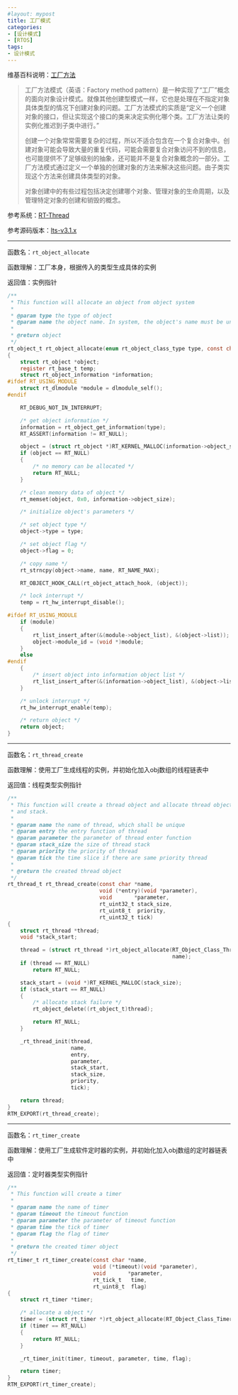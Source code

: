 ```yaml
---
#layout: mypost
title: 工厂模式
categories:
- [设计模式]
- [RTOS]
tags:
- 设计模式
---
```


维基百科说明：[工厂方法](https://en.wikipedia.org/wiki/Factory_method_pattern)

> 工厂方法模式（英语：Factory method pattern）是一种实现了“工厂”概念的面向对象设计模式。就像其他创建型模式一样，它也是处理在不指定对象具体类型的情况下创建对象的问题。工厂方法模式的实质是“定义一个创建对象的接口，但让实现这个接口的类来决定实例化哪个类。工厂方法让类的实例化推迟到子类中进行。”
>
> 创建一个对象常常需要复杂的过程，所以不适合包含在一个复合对象中。创建对象可能会导致大量的重复代码，可能会需要复合对象访问不到的信息，也可能提供不了足够级别的抽象，还可能并不是复合对象概念的一部分。工厂方法模式通过定义一个单独的创建对象的方法来解决这些问题。由子类实现这个方法来创建具体类型的对象。
>
> 对象创建中的有些过程包括决定创建哪个对象、管理对象的生命周期，以及管理特定对象的创建和销毁的概念。

参考系统：[RT-Thread](https://gitee.com/rtthread/rt-thread)

参考源码版本：[lts-v3.1.x](https://gitee.com/rtthread/rt-thread/tree/lts-v3.1.x)

---

函数名：`rt_object_allocate`

函数理解：工厂本身，根据传入的类型生成具体的实例

返回值：实例指针

```c
/**
 * This function will allocate an object from object system
 *
 * @param type the type of object
 * @param name the object name. In system, the object's name must be unique.
 *
 * @return object
 */
rt_object_t rt_object_allocate(enum rt_object_class_type type, const char *name)
{
    struct rt_object *object;
    register rt_base_t temp;
    struct rt_object_information *information;
#ifdef RT_USING_MODULE
    struct rt_dlmodule *module = dlmodule_self();
#endif

    RT_DEBUG_NOT_IN_INTERRUPT;

    /* get object information */
    information = rt_object_get_information(type);
    RT_ASSERT(information != RT_NULL);

    object = (struct rt_object *)RT_KERNEL_MALLOC(information->object_size);
    if (object == RT_NULL)
    {
        /* no memory can be allocated */
        return RT_NULL;
    }

    /* clean memory data of object */
    rt_memset(object, 0x0, information->object_size);

    /* initialize object's parameters */

    /* set object type */
    object->type = type;

    /* set object flag */
    object->flag = 0;

    /* copy name */
    rt_strncpy(object->name, name, RT_NAME_MAX);

    RT_OBJECT_HOOK_CALL(rt_object_attach_hook, (object));

    /* lock interrupt */
    temp = rt_hw_interrupt_disable();

#ifdef RT_USING_MODULE
    if (module)
    {
        rt_list_insert_after(&(module->object_list), &(object->list));
        object->module_id = (void *)module;
    }
    else
#endif
    {
        /* insert object into information object list */
        rt_list_insert_after(&(information->object_list), &(object->list));
    }

    /* unlock interrupt */
    rt_hw_interrupt_enable(temp);

    /* return object */
    return object;
}
```

---

函数名：`rt_thread_create`

函数理解：使用工厂生成线程的实例，并初始化加入obj数组的线程链表中

返回值：线程类型实例指针

```c
/**
 * This function will create a thread object and allocate thread object memory
 * and stack.
 *
 * @param name the name of thread, which shall be unique
 * @param entry the entry function of thread
 * @param parameter the parameter of thread enter function
 * @param stack_size the size of thread stack
 * @param priority the priority of thread
 * @param tick the time slice if there are same priority thread
 *
 * @return the created thread object
 */
rt_thread_t rt_thread_create(const char *name,
                             void (*entry)(void *parameter),
                             void       *parameter,
                             rt_uint32_t stack_size,
                             rt_uint8_t  priority,
                             rt_uint32_t tick)
{
    struct rt_thread *thread;
    void *stack_start;

    thread = (struct rt_thread *)rt_object_allocate(RT_Object_Class_Thread,
                                                    name);
    if (thread == RT_NULL)
        return RT_NULL;

    stack_start = (void *)RT_KERNEL_MALLOC(stack_size);
    if (stack_start == RT_NULL)
    {
        /* allocate stack failure */
        rt_object_delete((rt_object_t)thread);

        return RT_NULL;
    }

    _rt_thread_init(thread,
                    name,
                    entry,
                    parameter,
                    stack_start,
                    stack_size,
                    priority,
                    tick);

    return thread;
}
RTM_EXPORT(rt_thread_create);
```

---

函数名：`rt_timer_create`

函数理解：使用工厂生成软件定时器的实例，并初始化加入obj数组的定时器链表中

返回值：定时器类型实例指针

```c
/**
 * This function will create a timer
 *
 * @param name the name of timer
 * @param timeout the timeout function
 * @param parameter the parameter of timeout function
 * @param time the tick of timer
 * @param flag the flag of timer
 *
 * @return the created timer object
 */
rt_timer_t rt_timer_create(const char *name,
                           void (*timeout)(void *parameter),
                           void       *parameter,
                           rt_tick_t   time,
                           rt_uint8_t  flag)
{
    struct rt_timer *timer;

    /* allocate a object */
    timer = (struct rt_timer *)rt_object_allocate(RT_Object_Class_Timer, name);
    if (timer == RT_NULL)
    {
        return RT_NULL;
    }

    _rt_timer_init(timer, timeout, parameter, time, flag);

    return timer;
}
RTM_EXPORT(rt_timer_create);
```
